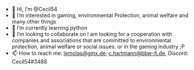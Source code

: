 - 👋 Hi, I’m @Cecil54
- 👀 I’m interested in gaming, environmental Protection, animal welfare and many other things
- 🌱 I’m currently learning python
- 💞️ I’m looking to collaborate on I am looking for a cooperation with companies and associations that are committed to environmental protection, animal welfare or social issues. or in the gaming industry ;P
- 📫 How to reach me: lemolas@gmx.de, c.hartmann@bbw-fi.de, Discord: Cecil54#3488
